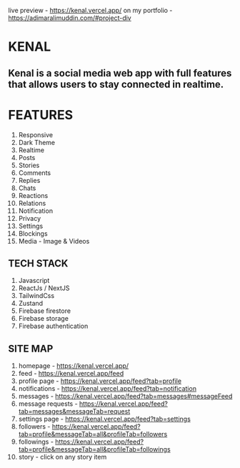 live preview - https://kenal.vercel.app/
on my portfolio - https://adimaralimuddin.com/#project-div

# KENAL
## Kenal is a social media web app with full features that allows users to stay connected in realtime.

# FEATURES
1. Responsive
2. Dark Theme
3. Realtime
4. Posts
5. Stories
6. Comments
7. Replies
8. Chats
9. Reactions
10. Relations
11. Notification
12. Privacy
13. Settings
14. Blockings
15. Media - Image & Videos

## TECH STACK
1. Javascript
2. ReactJs / NextJS
3. TailwindCss
4. Zustand
5. Firebase firestore
6. Firebase storage
7. Firebase authentication

## SITE MAP
1. homepage - https://kenal.vercel.app/
2. feed - https://kenal.vercel.app/feed
3. profile page - https://kenal.vercel.app/feed?tab=profile
4. notifications - https://kenal.vercel.app/feed?tab=notification
5. messages - https://kenal.vercel.app/feed?tab=messages#messageFeed
6. message requests - https://kenal.vercel.app/feed?tab=messages&messageTab=request
7. settings page - https://kenal.vercel.app/feed?tab=settings
8. followers - https://kenal.vercel.app/feed?tab=profile&messageTab=all&profileTab=followers
9. followings - https://kenal.vercel.app/feed?tab=profile&messageTab=all&profileTab=followings
10. story - click on any story item



